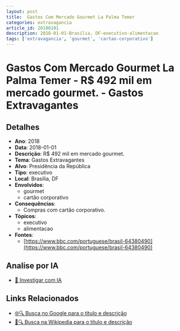 ```yaml
---
layout: post
title:  Gastos Com Mercado Gourmet La Palma Temer
categories: extravagancia
article_id: 20180101
description: 2018-01-01-Brasília, DF-executivo-alimentacao
tags: ['extravagancia', 'gourmet', 'cartao-corporativo']
---
```


# Gastos Com Mercado Gourmet La Palma Temer - R$ 492 mil em mercado gourmet. - Gastos Extravagantes

## Detalhes
- **Ano**: 2018
- **Data**: 2018-01-01
- **Descrição**: R$ 492 mil em mercado gourmet.
- **Tema**: Gastos Extravagantes
- **Alvo**: Presidência da República
- **Tipo**: executivo
- **Local**: Brasília, DF
- **Envolvidos**:
  - gourmet
  - cartão corporativo
- **Consequências**:
  - Compras com cartão corporativo.
- **Tópicos**:
  - executivo
  - alimentacao
- **Fontes**:
  - [https://www.bbc.com/portuguese/brasil-64380490](https://www.bbc.com/portuguese/brasil-64380490)

## Analise por IA
- [🤖 Investigar com IA](https://www.perplexity.ai/search?q=%22gastos%20estravagantes%20departamento%20p%C3%BAblico%20Brasil%22%20Gastos%20Com%20Mercado%20Gourmet%20La%20Palma%20Temer%20R%24%20492%20mil%20em%20mercado%20gourmet.%20Bras%C3%ADlia%2C%20DF%202018-01-01)

## Links Relacionados
- [🌐🔍 Busca no Google para o título e descrição](https://www.google.com/search?q=%22gastos%20estravagantes%20departamento%20p%C3%BAblico%20Brasil%22%20Gastos%20Com%20Mercado%20Gourmet%20La%20Palma%20Temer%20R%24%20492%20mil%20em%20mercado%20gourmet.%20Bras%C3%ADlia%2C%20DF%202018-01-01)
- [📖🔍 Busca na Wikipedia para o título e descrição](https://pt.wikipedia.org/w/index.php?search=%22gastos%20estravagantes%20departamento%20p%C3%BAblico%20Brasil%22%20Gastos%20Com%20Mercado%20Gourmet%20La%20Palma%20Temer%20R%24%20492%20mil%20em%20mercado%20gourmet.%20Bras%C3%ADlia%2C%20DF%202018-01-01)

